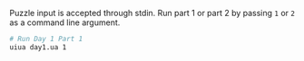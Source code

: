Puzzle input is accepted through stdin.
Run part 1 or part 2 by passing `1` or `2` as a command line argument.
```bash
# Run Day 1 Part 1
uiua day1.ua 1
```
